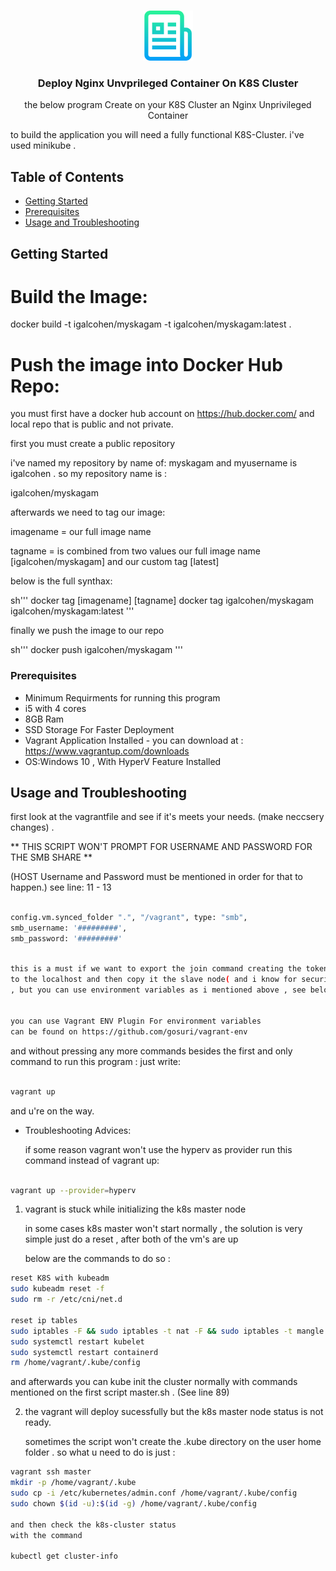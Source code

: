 
<!-- PROJECT LOGO -->
<br />
<p align="center">
  <a href="git@gitlab.com:gilchn52/k8s-hyperv-deploy.git">
    <img src="images/logo.png" alt="Logo" width="80" height="80">
  </a>

  <h3 align="center">Deploy Nginx Unvprileged Container On K8S Cluster</h3>

  <p align="center">
    the below program Create on your K8S Cluster an Nginx Unprivileged Container

to build the application you will need a fully functional K8S-Cluster. 
i've used minikube  .
    <br />

  </p>
</p>



<!-- TABLE OF CONTENTS -->
## Table of Contents

* [Getting Started](#getting-started)
* [Prerequisites](#prerequisites)
* [Usage and Troubleshooting](#usage)




<!-- GETTING STARTED -->
## Getting Started

Build the Image:
=============================

docker build -t igalcohen/myskagam -t igalcohen/myskagam:latest .

Push the image into Docker Hub Repo:
=======================================

you must first have a docker hub account on https://hub.docker.com/ and local repo that is public and not private.

first you must create a public repository 
 
i've named my repository by name of: myskagam
and myusername is igalcohen . so my repository name is : 

igalcohen/myskagam

afterwards we need to tag our image:
 
imagename = our full image name

tagname = is combined from two values our full image name [igalcohen/myskagam] and our custom tag [latest]



below is the full synthax:

sh'''
docker tag [imagename] [tagname]
docker tag igalcohen/myskagam igalcohen/myskagam:latest
'''

finally we push the image to our repo

sh'''
docker push igalcohen/myskagam
'''



### Prerequisites




* Minimum Requirments for running this program
* i5 with 4 cores
* 8GB Ram
* SSD Storage For Faster Deployment
* Vagrant Application Installed  - you can download at : https://www.vagrantup.com/downloads
* OS:Windows 10 , With HyperV Feature Installed



<!-- USAGE EXAMPLES -->
## Usage and Troubleshooting

first look at the vagrantfile and see if it's meets your needs. (make neccsery changes) .


** THIS SCRIPT WON'T PROMPT FOR USERNAME AND PASSWORD FOR THE SMB SHARE **

(HOST Username and Password must be mentioned in order for that to happen.)
see line: 11 - 13

```sh

config.vm.synced_folder ".", "/vagrant", type: "smb",
smb_username: '#########',
smb_password: '#########'
```

```sh

this is a must if we want to export the join command creating the token (see line 69 on master.sh script)
to the localhost and then copy it the slave node( and i know for security reasons this is not idle 
, but you can use environment variables as i mentioned above , see below link ):


you can use Vagrant ENV Plugin For environment variables
can be found on https://github.com/gosuri/vagrant-env
```


and  without pressing any more commands besides the first and only command to run this program : 
just write: 
```sh

vagrant up 
```

and u're on the way.

* Troubleshooting Advices:

   if some reason vagrant won't use the hyperv as provider run this command instead of vagrant up:
```sh

vagrant up --provider=hyperv
```

1. vagrant is stuck while initializing the k8s master node 

   in some cases k8s master won't start normally , the solution is very simple
   just do a reset , after both of the vm's are up

   below are the commands to do so :
```sh
reset K8S with kubeadm
sudo kubeadm reset -f
sudo rm -r /etc/cni/net.d

reset ip tables
sudo iptables -F && sudo iptables -t nat -F && sudo iptables -t mangle -F && sudo iptables -X
sudo systemctl restart kubelet
sudo systemctl restart containerd
rm /home/vagrant/.kube/config

```

   and afterwards you can kube init the cluster normally with commands mentioned on the first script master.sh . (See line 89) 

2. the vagrant will deploy sucessfully but the k8s master node status is not ready.

   sometimes the script won't create the .kube directory on the user home folder .
   so what u need to do is just :

```sh 
vagrant ssh master
mkdir -p /home/vagrant/.kube
sudo cp -i /etc/kubernetes/admin.conf /home/vagrant/.kube/config
sudo chown $(id -u):$(id -g) /home/vagrant/.kube/config

and then check the k8s-cluster status
with the command 

kubectl get cluster-info
```







